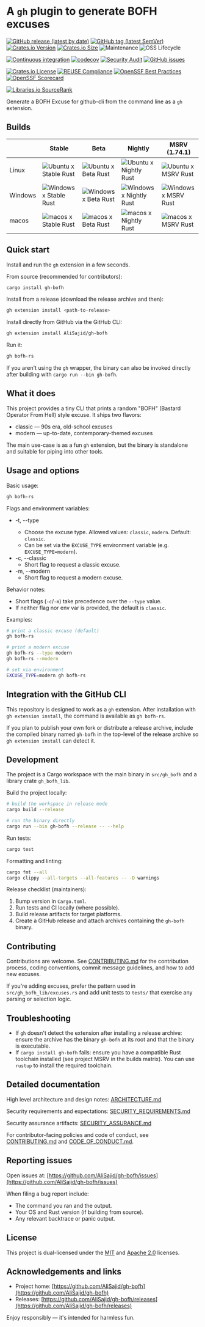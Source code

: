 <!--
SPDX-FileCopyrightText: 2024 - 2025 Ali Sajid Imami

SPDX-License-Identifier: Apache-2.0
SPDX-License-Identifier: MIT
-->

# A `gh` plugin to generate BOFH excuses

[![GitHub release (latest by date)](https://img.shields.io/github/v/release/AliSajid/gh-bofh)](https://github.com/AliSajid/gh-bofh/releases/latest)
[![GitHub tag (latest SemVer)](https://img.shields.io/github/v/tag/AliSajid/gh-bofh)](https://github.com/AliSajid/gh-bofh/releases/latest)
[![Crates.io Version](https://img.shields.io/crates/v/gh-bofh)](https://crates.io/crates/gh-bofh)
[![Crates.io Size](https://img.shields.io/crates/size/gh-bofh)](https://crates.io/crates/gh-bofh)
![Maintenance](https://img.shields.io/maintenance/yes/2025)
![OSS Lifecycle](https://img.shields.io/osslifecycle?file_url=https%3A%2F%2Fraw.githubusercontent.com%2FAliSajid%2Fgh-bofh%2Fmain%2FOSSMETADATA)

[![Continuous integration](https://github.com/AliSajid/gh-bofh/actions/workflows/ci.yaml/badge.svg?branch=main&event=push)](https://github.com/AliSajid/gh-bofh/actions/workflows/ci.yaml)
[![codecov](https://codecov.io/gh/AliSajid/gh-bofh/graph/badge.svg?token=rrsVYywjlx)](https://codecov.io/gh/AliSajid/gh-bofh)
[![Security Audit](https://github.com/AliSajid/gh-bofh/actions/workflows/audit.yaml/badge.svg?branch=main)](https://github.com/AliSajid/gh-bofh/actions/workflows/audit.yaml)
[![GitHub issues](https://img.shields.io/github/issues/AliSajid/gh-bofh)](https://github.com/AliSajid/gh-bofh/issues)

[![Crates.io License](https://img.shields.io/crates/l/gh-bofh)](https://crates.io/crates/gh-bofh)
[![REUSE Compliance](https://img.shields.io/reuse/compliance/github.com%2FAliSajid%2Fgh-bofh)](https://api.reuse.software/info/github.com/AliSajid/gh-bofh)
[![OpenSSF Best Practices](https://www.bestpractices.dev/projects/9466/badge)](https://www.bestpractices.dev/projects/9466)
[![OpenSSF Scorecard](https://api.scorecard.dev/projects/github.com/AliSajid/gh-bofh/badge)](https://scorecard.dev/viewer/?uri=github.com/AliSajid/gh-bofh)

[![Libraries.io SourceRank](https://img.shields.io/librariesio/sourcerank/cargo/gh-bofh)](https://libraries.io/cargo/gh-bofh)

Generate a BOFH Excuse for github-cli from the command line as a `gh` extension.

## Builds

|         | Stable                                                                                                                                                             | Beta                                                                                                                                                           | Nightly                                                                                                                                                              | MSRV (1.74.1)                                                                                                                                                  |
| ------- | ------------------------------------------------------------------------------------------------------------------------------------------------------------------ | -------------------------------------------------------------------------------------------------------------------------------------------------------------- | -------------------------------------------------------------------------------------------------------------------------------------------------------------------- | -------------------------------------------------------------------------------------------------------------------------------------------------------------- |
| Linux   | ![Ubuntu x Stable Rust](https://img.shields.io/endpoint?url=https://gist.githubusercontent.com/AliSajid/68f75dde24f65f2a9333a4ca3d38c82b/raw/ubuntu-stable.json)   | ![Ubuntu x Beta Rust](https://img.shields.io/endpoint?url=https://gist.githubusercontent.com/AliSajid/68f75dde24f65f2a9333a4ca3d38c82b/raw/ubuntu-beta.json)   | ![Ubuntu x Nightly Rust](https://img.shields.io/endpoint?url=https://gist.githubusercontent.com/AliSajid/68f75dde24f65f2a9333a4ca3d38c82b/raw/ubuntu-nightly.json)   | ![Ubuntu x MSRV Rust](https://img.shields.io/endpoint?url=https://gist.githubusercontent.com/AliSajid/68f75dde24f65f2a9333a4ca3d38c82b/raw/ubuntu-msrv.json)   |
| Windows | ![Windows x Stable Rust](https://img.shields.io/endpoint?url=https://gist.githubusercontent.com/AliSajid/68f75dde24f65f2a9333a4ca3d38c82b/raw/windows-stable.json) | ![Windows x Beta Rust](https://img.shields.io/endpoint?url=https://gist.githubusercontent.com/AliSajid/68f75dde24f65f2a9333a4ca3d38c82b/raw/windows-beta.json) | ![Windows x Nightly Rust](https://img.shields.io/endpoint?url=https://gist.githubusercontent.com/AliSajid/68f75dde24f65f2a9333a4ca3d38c82b/raw/windows-nightly.json) | ![Windows x MSRV Rust](https://img.shields.io/endpoint?url=https://gist.githubusercontent.com/AliSajid/68f75dde24f65f2a9333a4ca3d38c82b/raw/windows-msrv.json) |
| macos   | ![macos x Stable Rust](https://img.shields.io/endpoint?url=https://gist.githubusercontent.com/AliSajid/68f75dde24f65f2a9333a4ca3d38c82b/raw/macos-stable.json)     | ![macos x Beta Rust](https://img.shields.io/endpoint?url=https://gist.githubusercontent.com/AliSajid/68f75dde24f65f2a9333a4ca3d38c82b/raw/macos-beta.json)     | ![macos x Nightly Rust](https://img.shields.io/endpoint?url=https://gist.githubusercontent.com/AliSajid/68f75dde24f65f2a9333a4ca3d38c82b/raw/macos-nightly.json)     | ![macos x MSRV Rust](https://img.shields.io/endpoint?url=https://gist.githubusercontent.com/AliSajid/68f75dde24f65f2a9333a4ca3d38c82b/raw/macos-msrv.json)     |

## Quick start

Install and run the `gh` extension in a few seconds.

From source (recommended for contributors):

```bash
cargo install gh-bofh
```

Install from a release (download the release archive and then):

```bash
gh extension install <path-to-release>
```

Install directly from GitHub via the GitHub CLI:

```bash
gh extension install AliSajid/gh-bofh
```

Run it:

```bash
gh bofh-rs
```

If you aren't using the `gh` wrapper, the binary can also be invoked directly after building with `cargo run --bin gh-bofh`.

## What it does

This project provides a tiny CLI that prints a random "BOFH" (Bastard Operator From Hell) style excuse. It ships two flavors:

- classic — 90s era, old-school excuses
- modern  — up-to-date, contemporary-themed excuses

The main use-case is as a fun `gh` extension, but the binary is standalone and suitable for piping into other tools.

## Usage and options

Basic usage:

```bash
gh bofh-rs
```

Flags and environment variables:

- -t, --type <TYPE>
  - Choose the excuse type. Allowed values: `classic`, `modern`. Default: `classic`.
  - Can be set via the `EXCUSE_TYPE` environment variable (e.g. `EXCUSE_TYPE=modern`).
- -c, --classic
  - Short flag to request a classic excuse.
- -m, --modern
  - Short flag to request a modern excuse.

Behavior notes:

- Short flags (`-c`/`-m`) take precedence over the `--type` value.
- If neither flag nor env var is provided, the default is `classic`.

Examples:

```bash
# print a classic excuse (default)
gh bofh-rs

# print a modern excuse
gh bofh-rs --type modern
gh bofh-rs --modern

# set via environment
EXCUSE_TYPE=modern gh bofh-rs
```

## Integration with the GitHub CLI

This repository is designed to work as a `gh` extension. After installation with `gh extension install`, the command is available as `gh bofh-rs`.

If you plan to publish your own fork or distribute a release archive, include the compiled binary named `gh-bofh` in the top-level of the release archive so `gh extension install` can detect it.

## Development

The project is a Cargo workspace with the main binary in `src/gh_bofh` and a library crate `gh_bofh_lib`.

Build the project locally:

```bash
# build the workspace in release mode
cargo build --release

# run the binary directly
cargo run --bin gh-bofh --release -- --help
```

Run tests:

```bash
cargo test
```

Formatting and linting:

```bash
cargo fmt --all
cargo clippy --all-targets --all-features -- -D warnings
```

Release checklist (maintainers):

1. Bump version in `Cargo.toml`.
2. Run tests and CI locally (where possible).
3. Build release artifacts for target platforms.
4. Create a GitHub release and attach archives containing the `gh-bofh` binary.

## Contributing

Contributions are welcome. See [CONTRIBUTING.md](CONTRIBUTING.md) for the contribution process, coding conventions, commit message guidelines, and how to add new excuses.

If you're adding excuses, prefer the pattern used in `src/gh_bofh_lib/excuses.rs` and add unit tests to `tests/` that exercise any parsing or selection logic.

## Troubleshooting

- If `gh` doesn't detect the extension after installing a release archive: ensure the archive has the binary `gh-bofh` at its root and that the binary is executable.
- If `cargo install gh-bofh` fails: ensure you have a compatible Rust toolchain installed (see project MSRV in the builds matrix). You can use `rustup` to install the required toolchain.

## Detailed documentation

High level architecture and design notes: [ARCHITECTURE.md](ARCHITECTURE.md)

Security requirements and expectations: [SECURITY_REQUIREMENTS.md](SECURITY_REQUIREMENTS.md)

Security assurance artifacts: [SECURITY_ASSURANCE.md](SECURITY_ASSURANCE.md)

For contributor-facing policies and code of conduct, see [CONTRIBUTING.md](CONTRIBUTING.md) and [CODE_OF_CONDUCT.md](CODE_OF_CONDUCT.md).

## Reporting issues

Open issues at: [https://github.com/AliSajid/gh-bofh/issues](https://github.com/AliSajid/gh-bofh/issues)

When filing a bug report include:

- The command you ran and the output.
- Your OS and Rust version (if building from source).
- Any relevant backtrace or panic output.

## License

This project is dual-licensed under the [MIT](LICENSE-MIT) and [Apache 2.0](LICENSE-APACHE) licenses.

## Acknowledgements and links

- Project home: [https://github.com/AliSajid/gh-bofh](https://github.com/AliSajid/gh-bofh)
- Releases: [https://github.com/AliSajid/gh-bofh/releases](https://github.com/AliSajid/gh-bofh/releases)

Enjoy responsibly — it's intended for harmless fun.
